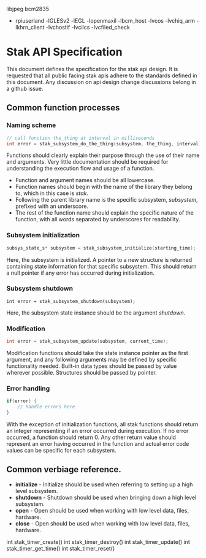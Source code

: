 
libjpeg
bcm2835
+ rpiuserland
		 -lGLESv2 
		 -lEGL 
		 -lopenmaxil 
		 -lbcm_host 
		 -lvcos 
		 -lvchiq_arm 
		 -lkhrn_client 
		 -lvchostif 
		 -lvcilcs 
		 -lvcfiled_check 




# Stak API Specification
This document defines the specification for the stak api design. It is requested that all public facing stak apis adhere to the standards defined in this document. Any discussion on api design change discussions belong in a github issue.

## Common function processes
### Naming scheme
```cpp
// call function the_thing at interval in milliseconds
int error = stak_subsystem_do_the_thing(subsystem, the_thing, interval);
```
Functions should clearly explain their purpose through the use of their name and arguments. Very little documentation should be required for understanding the execution flow and usage of a function.

- Function and argument names should be all lowercase.
- Function names should begin with the name of the library they belong to, which in this case is _stak_.
- Following the parent library name is the specific subsystem, _subsystem_, prefixed with an underscore.
- The rest of the function name should explain the specific nature of the function, with all words separated by underscores for readability.


### Subsystem initialization
```cpp
subsys_state_s* subsystem = stak_subsystem_initialize(starting_time);
```
Here, the subsystem is initialized. A pointer to a new structure is returned containing state information for that specific subsystem. This should return a null pointer if any error has occurred during initialization.

### Subsystem shutdown
```
int error = stak_subsystem_shutdown(subsystem);
```
Here, the subsystem state instance should be the argument _shutdown_.


### Modification
```cpp
int error = stak_subsystem_update(subsystem, current_time);
```
Modification functions should take the state instance pointer as the first argument, and any following arguments may be defined by specific functionality needed. Built-in data types should be passed by value wherever possible. Structures should be passed by pointer.

### Error handling

```cpp
if(error) {
	// handle errors here
}
```
With the exception of initialization functions, all stak functions should return an integer representing if an error occurred during execution. If no error occurred, a function should return 0. Any other return value should represent an error having occurred in the function and actual error code values can be specific for each subsystem.


## Common verbiage reference.

- **initialize** - Initialize should be used when referring to setting up a high level subsystem.
- **shutdown** - Shutdown should be used when bringing down a high level subsystem.
- **open** - Open should be used when working with low level data, files, hardware.
- **close** - Open should be used when working with low level data, files, hardware.


int stak_timer_create()
int stak_timer_destroy()
int stak_timer_update()
int stak_timer_get_time()
int stak_timer_reset()
